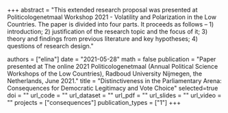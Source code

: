 +++
abstract = "This extended research proposal was presented at Politicologenetmaal Workshop 2021 - Volatility and Polarization in the Low Countries. The paper is divided into four parts. It proceeds as follows – 1) introduction; 2) justification of the research topic and the focus of it; 3) theory and findings from previous literature and key hypotheses; 4) questions of research design."

authors = ["elina"]
date = "2021-05-28"
math = false
publication = "Paper presented at The online 2021 Politicologenetmaal (Annual Political Science Workshops of the Low Countries), Radboud University Nijmegen, the Netherlands, June 2021."
title = "Distinctiveness in the Parliamentary Arena: Consequences for Democratic Legitimacy and Vote Choice"
selected=true
doi = ""
url_code = ""
url_dataset = ""
url_pdf = ""
url_slides = ""
url_video = ""
projects = ["consequences"]
publication_types = ["1"]
+++
